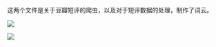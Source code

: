 这两个文件是关于豆瓣短评的爬虫，以及对于短评数据的处理，制作了词云。

![](https://github.com/lartpang/mypython/blob/master/2017-8-18%E8%B1%86%E7%93%A3%E7%9F%AD%E8%AF%84/4.jpg)

![](https://github.com/lartpang/mypython/blob/master/2017-8-18%E8%B1%86%E7%93%A3%E7%9F%AD%E8%AF%84/img.jpg)